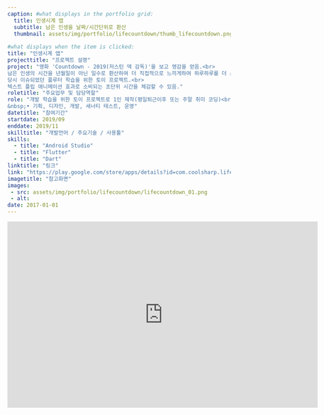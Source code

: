 ```yaml
---
caption: #what displays in the portfolio grid:
  title: 인생시계 앱
  subtitle: 남은 인생을 날짜/시간단위로 환산
  thumbnail: assets/img/portfolio/lifecountdown/thumb_lifecountdown.png
  
#what displays when the item is clicked:
title: "인생시계 앱"
projecttitle: "프로젝트 설명"
project: "영화 'Countdown - 2019(저스틴 덱 감독)'을 보고 영감을 얻음.<br>
남은 인생의 시간을 년월일이 아닌 일수로 환산하여 더 직접적으로 느끼게하여 하루하루를 더 소중히 활용할 수 있게 동기를 부여하는 앱.<br>
당시 이슈되었던 플루터 학습을 위한 토이 프로젝트.<br>
텍스트 플립 애니메이션 효과로 소비되는 초단위 시간을 체감할 수 있음."
roletitle: "주요업무 및 담당역할"
role: "개발 학습을 위한 토이 프로젝트로 1인 제작(평일퇴근이후 또는 주말 취미 코딩)<br>
&nbsp;• 기획, 디자인, 개발, 세너티 테스트, 운영"
datetitle: "참여기간"
startdate: 2019/09
enddate: 2019/11
skilltitle: "개발언어 / 주요기술 / 사용툴"
skills:
  - title: "Android Studio"
  - title: "Flutter"
  - title: "Dart"
linktitle: "링크"
link: "https://play.google.com/store/apps/details?id=com.coolsharp.life_countdown"
imagetitle: "참고화면"
images:
 - src: assets/img/portfolio/lifecountdown/lifecountdown_01.png
 - alt: 
date: 2017-01-01
---
```

<center>
  <iframe width="700" height="420" src="https://www.youtube.com/embed/Ds0d0Dkjtw8" title="YouTube video player" frameborder="0" allow="accelerometer; autoplay; clipboard-write; encrypted-media; gyroscope; picture-in-picture; web-share" allowfullscreen></iframe>
</center>